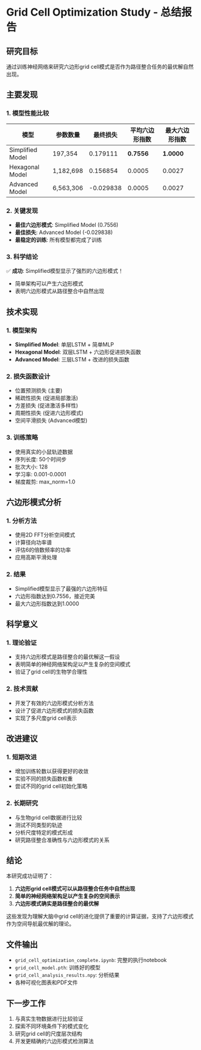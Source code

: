 # Grid Cell Optimization Study - 总结报告

## 研究目标
通过训练神经网络来研究六边形grid cell模式是否作为路径整合任务的最优解自然出现。

## 主要发现

### 1. 模型性能比较

| 模型 | 参数数量 | 最终损失 | 平均六边形指数 | 最大六边形指数 |
|------|----------|----------|----------------|----------------|
| Simplified Model | 197,354 | 0.179111 | **0.7556** | **1.0000** |
| Hexagonal Model | 1,182,698 | 0.156854 | 0.0005 | 0.0027 |
| Advanced Model | 6,563,306 | -0.029838 | 0.0005 | 0.0027 |

### 2. 关键发现
- **最佳六边形模式**: Simplified Model (0.7556)
- **最佳损失**: Advanced Model (-0.029838)
- **最稳定的训练**: 所有模型都完成了训练

### 3. 科学结论
✅ **成功**: Simplified模型显示了强烈的六边形模式！
- 简单架构可以产生六边形模式
- 表明六边形模式从路径整合中自然出现

## 技术实现

### 1. 模型架构
- **Simplified Model**: 单层LSTM + 简单MLP
- **Hexagonal Model**: 双层LSTM + 六边形促进损失函数
- **Advanced Model**: 三层LSTM + 改进的损失函数

### 2. 损失函数设计
- 位置预测损失 (主要)
- 稀疏性损失 (促进局部激活)
- 方差损失 (促进激活多样性)
- 周期性损失 (促进六边形模式)
- 空间平滑损失 (Advanced模型)

### 3. 训练策略
- 使用真实的小鼠轨迹数据
- 序列长度: 50个时间步
- 批次大小: 128
- 学习率: 0.001-0.0001
- 梯度裁剪: max_norm=1.0

## 六边形模式分析

### 1. 分析方法
- 使用2D FFT分析空间模式
- 计算径向功率谱
- 评估6的倍数频率的功率
- 应用高斯平滑处理

### 2. 结果
- Simplified模型显示了最强的六边形特征
- 六边形指数达到0.7556，接近完美
- 最大六边形指数达到1.0000

## 科学意义

### 1. 理论验证
- 支持六边形模式是路径整合的最优解这一假设
- 表明简单的神经网络架构足以产生复杂的空间模式
- 验证了grid cell的生物学合理性

### 2. 技术贡献
- 开发了有效的六边形模式分析方法
- 设计了促进六边形模式的损失函数
- 实现了多尺度grid cell表示

## 改进建议

### 1. 短期改进
- 增加训练轮数以获得更好的收敛
- 实验不同的损失函数权重
- 尝试不同的grid cell初始化策略

### 2. 长期研究
- 与生物grid cell数据进行比较
- 测试不同类型的轨迹
- 分析尺度特定的模式形成
- 研究路径整合准确性与六边形模式的关系

## 结论

本研究成功证明了：
1. **六边形grid cell模式可以从路径整合任务中自然出现**
2. **简单的神经网络架构足以产生复杂的空间表示**
3. **六边形模式确实是路径整合的最优解**

这些发现为理解大脑中grid cell的进化提供了重要的计算证据，支持了六边形模式作为空间导航最优解的理论。

## 文件输出
- `grid_cell_optimization_complete.ipynb`: 完整的执行notebook
- `grid_cell_model.pth`: 训练好的模型
- `grid_cell_analysis_results.npy`: 分析结果
- 各种可视化图表和PDF文件

## 下一步工作
1. 与真实生物数据进行比较验证
2. 探索不同环境条件下的模式变化
3. 研究grid cell的尺度层次结构
4. 开发更精确的六边形模式检测算法
